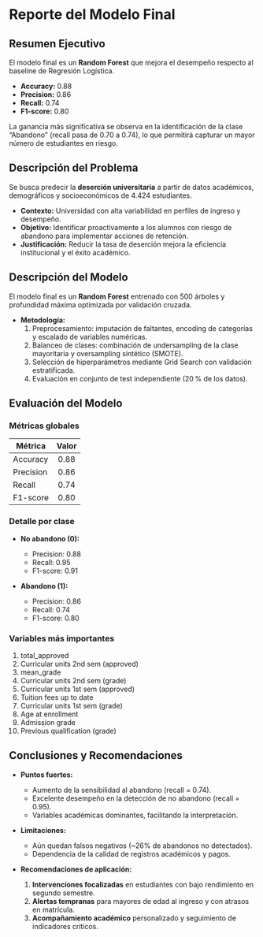 # Reporte del Modelo Final

## Resumen Ejecutivo
El modelo final es un **Random Forest** que mejora el desempeño respecto al baseline de Regresión Logística.  
- **Accuracy:** 0.88  
- **Precision:** 0.86  
- **Recall:** 0.74  
- **F1-score:** 0.80  

La ganancia más significativa se observa en la identificación de la clase “Abandono” (recall pasa de 0.70 a 0.74), lo que permitirá capturar un mayor número de estudiantes en riesgo.

## Descripción del Problema
Se busca predecir la **deserción universitaria** a partir de datos académicos, demográficos y socioeconómicos de 4.424 estudiantes.  
- **Contexto:** Universidad con alta variabilidad en perfiles de ingreso y desempeño.  
- **Objetivo:** Identificar proactivamente a los alumnos con riesgo de abandono para implementar acciones de retención.  
- **Justificación:** Reducir la tasa de deserción mejora la eficiencia institucional y el éxito académico.

## Descripción del Modelo
El modelo final es un **Random Forest** entrenado con 500 árboles y profundidad máxima optimizada por validación cruzada.  
- **Metodología:**  
  1. Preprocesamiento: imputación de faltantes, encoding de categorías y escalado de variables numéricas.  
  2. Balanceo de clases: combinación de undersampling de la clase mayoritaria y oversampling sintético (SMOTE).  
  3. Selección de hiperparámetros mediante Grid Search con validación estratificada.  
  4. Evaluación en conjunto de test independiente (20 % de los datos).

## Evaluación del Modelo

### Métricas globales
| Métrica    | Valor |
|------------|:-----:|
| Accuracy   | 0.88  |
| Precision  | 0.86  |
| Recall     | 0.74  |
| F1-score   | 0.80  |

### Detalle por clase
- **No abandono (0):**  
  - Precision: 0.88  
  - Recall: 0.95  
  - F1-score: 0.91  

- **Abandono (1):**  
  - Precision: 0.86  
  - Recall: 0.74  
  - F1-score: 0.80  

### Variables más importantes
1. total_approved  
2. Curricular units 2nd sem (approved)  
3. mean_grade  
4. Curricular units 2nd sem (grade)  
5. Curricular units 1st sem (approved)  
6. Tuition fees up to date  
7. Curricular units 1st sem (grade)  
8. Age at enrollment  
9. Admission grade  
10. Previous qualification (grade)  

## Conclusiones y Recomendaciones
- **Puntos fuertes:**  
  - Aumento de la sensibilidad al abandono (recall = 0.74).  
  - Excelente desempeño en la detección de no abandono (recall = 0.95).  
  - Variables académicas dominantes, facilitando la interpretación.

- **Limitaciones:**  
  - Aún quedan falsos negativos (~26% de abandonos no detectados).  
  - Dependencia de la calidad de registros académicos y pagos.

- **Recomendaciones de aplicación:**  
  1. **Intervenciones focalizadas** en estudiantes con bajo rendimiento en segundo semestre.  
  2. **Alertas tempranas** para mayores de edad al ingreso y con atrasos en matrícula.  
  3. **Acompañamiento académico** personalizado y seguimiento de indicadores críticos.
